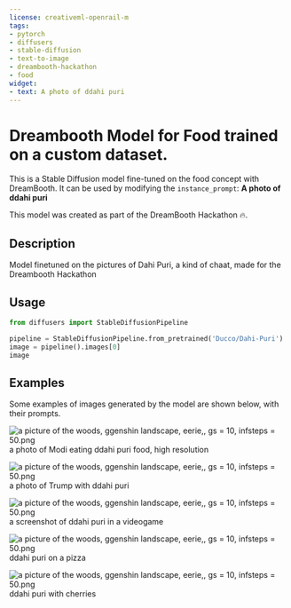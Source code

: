 ```yaml
---
license: creativeml-openrail-m
tags:
- pytorch
- diffusers
- stable-diffusion
- text-to-image
- dreambooth-hackathon
- food
widget:
- text: A photo of ddahi puri
---
```


# Dreambooth Model for Food trained on a custom dataset.
This is a Stable Diffusion model fine-tuned on the food concept with DreamBooth. It can be used by modifying the `instance_prompt`: **A photo of ddahi puri**

This model was created as part of the DreamBooth Hackathon 🔥.

## Description


Model finetuned on the pictures of Dahi Puri, a kind of chaat, made for the Dreambooth Hackathon


## Usage

```python
from diffusers import StableDiffusionPipeline

pipeline = StableDiffusionPipeline.from_pretrained('Ducco/Dahi-Puri')
image = pipeline().images[0]
image
```
## Examples

Some examples of images generated by the model are shown below, with their prompts.

![a picture of the woods, ggenshin landscape, eerie,, gs = 10, infsteps = 50.png](https://huggingface.co/Ducco/Dahi-Puri/resolve/main/a%20photo%20of%20Modi%20eating%20ddahi%20puri%20food%2C%20high%20resolution%2C%20gs%20%3D%209%2C%20infsteps%20%3D%20100.png)
a photo of Modi eating ddahi puri food, high resolution

![a picture of the woods, ggenshin landscape, eerie,, gs = 10, infsteps = 50.png](https://huggingface.co/Ducco/Dahi-Puri/resolve/main/a%20photo%20of%20Trump%20with%20ddahi%20puri%2C%20gs%20%3D%209%2C%20infsteps%20%3D%20100.png)
a photo of Trump with ddahi puri

![a picture of the woods, ggenshin landscape, eerie,, gs = 10, infsteps = 50.png](https://huggingface.co/Ducco/Dahi-Puri/resolve/main/a%20screenshot%20of%20ddahi%20puri%20in%20a%20videogame%2C%20gs%20%3D%2011%2C%20infsteps%20%3D%20100.png)
a screenshot of ddahi puri in a videogame

![a picture of the woods, ggenshin landscape, eerie,, gs = 10, infsteps = 50.png](https://huggingface.co/Ducco/Dahi-Puri/resolve/main/ddahi%20puri%20on%20a%20pizza%2C%20gs%20%3D%209%2C%20infsteps%20%3D%20100.png)
ddahi puri on a pizza

![a picture of the woods, ggenshin landscape, eerie,, gs = 10, infsteps = 50.png](https://huggingface.co/Ducco/Dahi-Puri/resolve/main/ddahi%20puri%20with%20cherries%2C%20gs%20%3D%209%2C%20infsteps%20%3D%20100.png)
ddahi puri with cherries